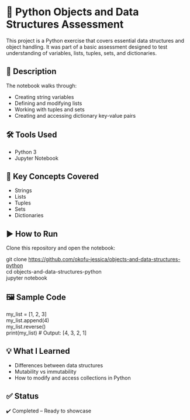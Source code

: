# 🧠 Python Objects and Data Structures Assessment

This project is a Python exercise that covers essential data structures and object handling. It was part of a basic assessment designed to test understanding of variables, lists, tuples, sets, and dictionaries.

## 📌 Description

The notebook walks through:
- Creating string variables
- Defining and modifying lists
- Working with tuples and sets
- Creating and accessing dictionary key-value pairs

## 🛠 Tools Used

- Python 3
- Jupyter Notebook

## 📂 Key Concepts Covered

- Strings
- Lists
- Tuples
- Sets
- Dictionaries

## ▶️ How to Run

Clone this repository and open the notebook:

git clone https://github.com/okofu-jessica/objects-and-data-structures-python  
cd objects-and-data-structures-python  
jupyter notebook

## 🖼 Sample Code

my_list = [1, 2, 3]  
my_list.append(4)  
my_list.reverse()  
print(my_list)  # Output: [4, 3, 2, 1]

## 💡 What I Learned

- Differences between data structures
- Mutability vs immutability
- How to modify and access collections in Python

## ✅ Status

✔️ Completed – Ready to showcase
